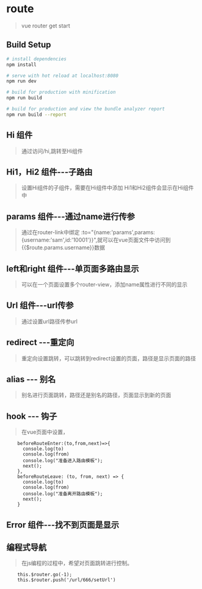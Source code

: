 # route

> vue router get start

## Build Setup

``` bash
# install dependencies
npm install

# serve with hot reload at localhost:8080
npm run dev

# build for production with minification
npm run build

# build for production and view the bundle analyzer report
npm run build --report
```
## Hi 组件
> 通过访问/hi,跳转至Hi组件

## Hi1，Hi2 组件---子路由
> 设置Hi组件的子组件，需要在Hi组件中添加<router-view></router-view>
> Hi1和Hi2组件会显示在Hi组件中

## params 组件---通过name进行传参
> 通过在router-link中绑定 :to="{name:'params',params:{username:'sam',id:'10001'}}",就可以在vue页面文件中访问到{{$route.params.username}}数据

## left和right 组件---单页面多路由显示
> 可以在一个页面设置多个router-view，添加name属性进行不同的显示

## Url 组件---url传参
> 通过设置url路径传参<router-link to="/url/110/police">url</router-link>

## redirect ---重定向
> 重定向设置跳转，可以跳转到redirect设置的页面，路径是显示页面的路径

## alias --- 别名
> 别名进行页面跳转，路径还是别名的路径，页面显示到新的页面

## hook --- 钩子
> 在vue页面中设置，
```
	beforeRouteEnter:(to,from,next)=>{
      console.log(to)
      console.log(from)
      console.log("准备进入路由模板");
      next();
    },
    beforeRouteLeave: (to, from, next) => {
      console.log(to)
      console.log(from)
      console.log("准备离开路由模板");
      next();
    }
```

## Error 组件---找不到页面是显示
## 编程式导航
> 在js编程的过程中，希望对页面跳转进行控制。
```
	this.$router.go(-1);
	this.$router.push('/url/666/setUrl')
```

